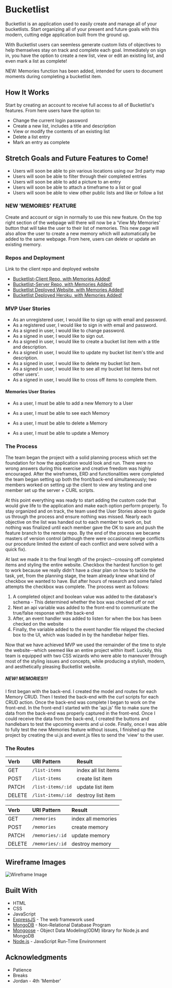# Bucketlist

Bucketlist is an application used to easily create and manage all of your bucketlists. Start organizing all of your present and future goals with this modern, cutting edge application built from the ground up.

With Bucketlist users can seemless generate custom lists of objectives to help themselves stay on track and complete each goal. Immediately on sign in, you have the option to create a new list, view or edit an existing list, and even mark a list as complete!

NEW: Memories function has been added, intended for users to document moments during completing a bucketlist item.

## How It Works

Start by creating an account to receive full access to all of Bucketlist's features. From here users have the option to:
* Change the current login password
* Create a new list, includes a title and description
* View or modify the contents of an existing list
* Delete a list entry
* Mark an entry as complete

## Stretch Goals and Future Features to Come!

* Users will soon be able to pin various locations using our 3rd party map
* Users will soon be able to filter through their completed entries
* Users will soon be able to add a picture to an entry
* Users will soon be able to attach a timeframe to a list or goal
* Users will soon be able to view other public lists and like or follow a list

### NEW 'MEMORIES' FEATURE

Create and account or sign in normally to use this new feature. On the top right section of the webpage will there will now be a 'View My Memories' button that will take the user to their list of memories. This new page will also allow the user to create a new memory which will automatically be added to the same webpage. From here, users can delete or update an existing memory.

### Repos and Deployment

Link to the client repo and deployed website

* [Bucketlist-Client Repo, with Memories Added!](https://github.com/MStephen024/bucketlist-front-end-bonus)
* [Bucketlist-Server Repo, with Memories Added!](https://github.com/MStephen024/bucketlist-back-end-bonus)
* [Bucketlist Deployed Website, with Memories Added!](https://mstephen024.github.io/bucketlist-front-end-bonus/)
* [Bucketlist Deployed Heroku, with Memories Added!](https://mysterious-ocean-13849.herokuapp.com/)

### MVP User Stories

  - As an unregistered user, I would like to sign up with email and password.
  - As a registered user, I would like to sign in with email and password.
  - As a signed in user, I would like to change password.
  - As a signed in user, I would like to sign out.
  - As a signed in user, I would like to create a bucket list item with a title and description.
  - As a signed in user, I would like to update my bucket list item's title and description.
  - As a signed in user, I would like to delete my bucket list item.
  - As a signed in user, I would like to see all my bucket list items but not other users'.
  - As a signed in user, I would like to cross off items to complete them.


#### Memories User Stories
  - As a user, I must be able to add a new Memory to a User

  - As a user, I must be able to see each Memory

  - As a user, I must be able to delete a Memory

  - As a user, I must be able to update a Memory

### The Process

The team began the project with a solid planning process which set the foundation for how the application would look and run. There were no wrong answers during this exercise and creative freedom was highly encouraged. After the wireframes, ERD and functionalities were completed the team began setting up both the front/back-end simultaneously; two members worked on setting up the client to view any testing and one member set up the server + CURL scripts.

At this point everything was ready to start adding the custom code that would give life to the application and make each option perform properly. To stay organized and on track, the team used the User Stories above to guide us through the process and ensure nothing was missed. Nearly each objective on the list was handed out to each member to work on, but nothing was finalized until each member gave the OK to save and push the feature branch to the remote repo. By the end of the process we became masters of version control (although there were occasional merge conflicts our procedure limited the extent of each conflict and were solved with a quick fix).

At last we made it to the final length of the project--crossing off completed items and styling the entire website. Checkbox the hardest function to get to work because we really didn't have a clear plan on how to tackle the task, yet, from the planning stage, the team already knew what kind of checkbox we wanted to have. But after hours of research and some failed attempts the checkbox was complete. The process went as follows:

  1. A completed object and boolean value was added to the database's schema
    - This determined whether the box was checked off or not
  2. Next an api variable was added to the front-end to communicate the true/false response with the back-end
  3. After, an event handler was added to listen for when the box has been checked on the website
  4. Finally, the variable added to the event handler file relayed the checked box to the UI, which was loaded in by the handlebar helper files.

Now that we have achieved MVP we used the remainder of the time to style the website--which seemed like an entire project within itself. Luckily, this team is equipped with two CSS wizards who were able to maneuver through most of the styling issues and concepts, while producing a stylish, modern, and aesthetically pleasing Bucketlist website.

##### NEW! MEMORIES!!!

I first began with the back-end. I created the model and routes for each Memory CRUD. Then I tested the back-end with the curl scripts for each CRUD action. Once the back-end was complete I began to work on the front-end. In the front-end I started with the 'api.js' file to make sure the data from the back-end was properly captured in the front-end. Once I could receive the data from the back-end, I created the buttons and handlebars to test the upcoming events and ui code. Finally, once I was able to fully test the new Memories feature without issues, I finished up the project by creating the ui.js and event.js files to send the 'view' to the user.

### The Routes

| Verb   | URI Pattern  | Result |
|:-------|:-------------|:------------------|
| GET    | `/list-items`     | index all list items    |
| POST   | `/list-items`     | create list item       |
| PATCH  | `/list-items/:id` | update list item       |
| DELETE | `/list-items/:id` | destroy list item      |

| Verb   | URI Pattern  | Result |
|:-------|:-------------|:------------------|
| GET    | `/memories`     | index all memories    |
| POST   | `/memories`     | create memory       |
| PATCH  | `/memories/:id` | update memory       |
| DELETE | `/memories/:id` | destroy memory      |


## Wireframe Images

![Wireframe Image](https://i.imgur.com/klJBB0a.jpg)

## Built With
* HTML
* CSS
* JavaScript
* [ExpressJS](https://expressjs.com/en/api.html) - The web framework used
* [MongoDB](https://docs.mongodb.com/manual/) - Non-Relational Database Program
* [Mongoose](https://mongoosejs.com/docs/) - Object Data Modeling(ODM) library for Node.js and MongoDB
* [Node.js](https://nodejs.org/en/docs/) - JavaScript Run-Time Environment


## Acknowledgments

* Patience
* Breaks
* Jordan - 4th 'Member'
